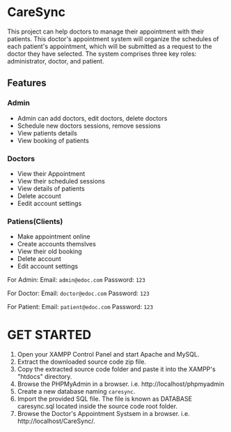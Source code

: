 
# CareSync

This project can help doctors to manage their appointment with their patients. This doctor's appointment system will organize the schedules of each patient's appointment, which will be submitted as a request to the doctor they have selected. The system comprises three key roles: administrator, doctor, and patient. 


## Features

### Admin
  
- Admin can add doctors, edit doctors, delete doctors    
- Schedule new doctors sessions, remove sessions   
- View patients details    
- View booking of patients    
    
    
 
 
### Doctors

- View their Appointment
- View their scheduled sessions
- View details of patients
- Delete account    
- Eedit account settings
    

    
### Patiens(Clients)
  
  - Make appointment online
  - Create accounts themslves
  - View their old booking
  - Delete account
  - Edit account settings  

  For Admin:
    Email: `admin@edoc.com`   Password: `123`

  For Doctor:
    Email: `doctor@edoc.com`  Password: `123`

  For Patient:
    Email: `patient@edoc.com`  Password: `123`



# GET STARTED

1. Open your XAMPP Control Panel and start Apache and MySQL.
2. Extract the downloaded source code zip file.
3. Copy the extracted source code folder and paste it into the XAMPP's "htdocs" directory.
4. Browse the PHPMyAdmin in a browser. i.e. http://localhost/phpmyadmin
5. Create a new database naming `caresync`.
6. Import the provided SQL file. The file is known as DATABASE caresync.sql located inside the source code root folder.
7. Browse the Doctor's Appointment Systsem in a browser. i.e. http://localhost/CareSync/.




